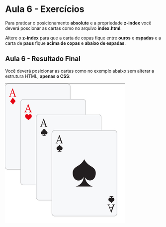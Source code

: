 # Aula 6 - Exercícios
Para praticar o posicionamento **absolute** e a propriedade **z-index** você deverá poscionar as cartas como no arquivo **index.html**.

Altere o **z-index** para que a carta de copas fique entre **ouros** e **espadas** e a carta de **paus** fique **acima de copas** e **abaixo de espadas**.


## Aula 6 - Resultado Final
Você deverá posicionar as cartas como no exemplo abaixo sem alterar a estrutura HTML, **apenas o CSS**:

![Alt text](resultado.jpg)